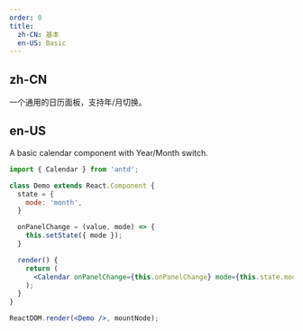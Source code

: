 ```yaml
---
order: 0
title:
  zh-CN: 基本
  en-US: Basic
---
```


## zh-CN

一个通用的日历面板，支持年/月切换。

## en-US

A basic calendar component with Year/Month switch.

````jsx
import { Calendar } from 'antd';

class Demo extends React.Component {
  state = {
    mode: 'month',
  }

  onPanelChange = (value, mode) => {
    this.setState({ mode });
  }

  render() {
    return (
      <Calendar onPanelChange={this.onPanelChange} mode={this.state.mode} />
    );
  }
}

ReactDOM.render(<Demo />, mountNode);
````
